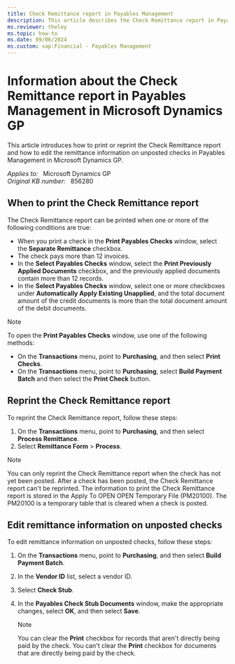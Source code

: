 ```yaml
---
title: Check Remittance report in Payables Management
description: This article describes the Check Remittance report in Payables Management in Microsoft Dynamics GP.
ms.reviewer: theley
ms.topic: how-to
ms.date: 09/06/2024
ms.custom: sap:Financial - Payables Management
---
```

# Information about the Check Remittance report in Payables Management in Microsoft Dynamics GP

This article introduces how to print or reprint the Check Remittance report and how to edit the remittance information on unposted checks in Payables Management in Microsoft Dynamics GP.

_Applies to:_ &nbsp; Microsoft Dynamics GP  
_Original KB number:_ &nbsp; 856280

## When to print the Check Remittance report

The Check Remittance report can be printed when one or more of the following conditions are true:

- When you print a check in the **Print Payables Checks** window, select the **Separate Remittance** checkbox.
- The check pays more than 12 invoices.
- In the **Select Payables Checks** window, select the **Print Previously Applied Documents** checkbox, and the previously applied documents contain more than 12 records.
- In the **Select Payables Checks** window, select one or more checkboxes under **Automatically Apply Existing Unapplied**, and the total document amount of the credit documents is more than the total document amount of the debit documents.

> [!NOTE]
> To open the **Print Payables Checks** window, use one of the following methods:
>
> - On the **Transactions** menu, point to **Purchasing**, and then select **Print Checks**.
> - On the **Transactions** menu, point to **Purchasing**, select **Build Payment Batch** and then select the **Print Check** button.

## Reprint the Check Remittance report

To reprint the Check Remittance report, follow these steps:

1. On the **Transactions** menu, point to **Purchasing**, and then select **Process Remittance**.
2. Select **Remittance Form** > **Process**.

> [!NOTE]
> You can only reprint the Check Remittance report when the check has not yet been posted. After a check has been posted, the Check Remittance report can't be reprinted. The information to print the Check Remittance report is stored in the Apply To OPEN OPEN Temporary File (PM20100). The PM20100 is a temporary table that is cleared when a check is posted.

## Edit remittance information on unposted checks

To edit remittance information on unposted checks, follow these steps:

1. On the **Transactions** menu, point to **Purchasing**, and then select **Build Payment Batch**.
2. In the **Vendor ID** list, select a vendor ID.
3. Select **Check Stub**.

4. In the **Payables Check Stub Documents** window, make the appropriate changes, select **OK**, and then select **Save**.

    > [!NOTE]
    > You can clear the **Print** checkbox for records that aren't directly being paid by the check. You can't clear the **Print** checkbox for documents that are directly being paid by the check.
